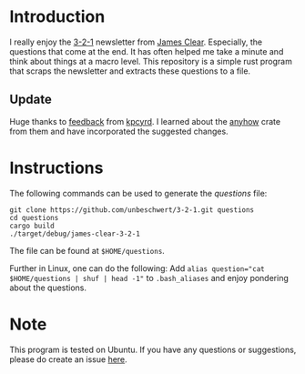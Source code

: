 # Introduction
I really enjoy the [3-2-1](https://jamesclear.com/3-2-1) newsletter from [James Clear](https://jamesclear.com/). Especially, the questions that come at the end. It has often helped me take a minute and think about things at a macro level. This repository is a simple rust program that scraps the newsletter and extracts these questions to a file. 

## Update
Huge thanks to [feedback](https://gist.github.com/kpcyrd/7342c3f833fbd09e98a765ca8417922e) from [kpcyrd](https://github.com/kpcyrd). I learned about the [anyhow](https://docs.rs/anyhow/latest/anyhow/) crate from them and have incorporated the suggested changes.

# Instructions
The following commands can be used to generate the *questions* file:
```
git clone https://github.com/unbeschwert/3-2-1.git questions
cd questions 
cargo build
./target/debug/james-clear-3-2-1
```

The file can be found at ```$HOME/questions```.

Further in Linux, one can do the following: Add ```alias question="cat $HOME/questions | shuf | head -1"``` to ```.bash_aliases``` and enjoy pondering about the questions.

# Note
This program is tested on Ubuntu. If you have any questions or suggestions, please do create an issue [here](https://github.com/unbeschwert/3-2-1/issues).
